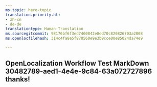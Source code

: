 ```yaml
---
ms.topic: hero-topic
translation.priority.ht:
- zh-cn
- de-de
translationtype: Human Translation
ms.sourcegitcommit: 98176bf6f3ed7460842e8ed70c820826703a2808
ms.openlocfilehash: 314c4fa8e5f878560e9e3b9cce00e85024da74e9

---
```

## OpenLocalization Workflow Test MarkDown 30482789-aed1-4e4e-9c84-63a072727896 thanks!



<!--HONumber=Aug16_HO1-->


